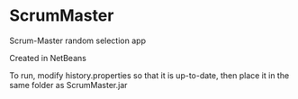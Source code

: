 ScrumMaster
===========

Scrum-Master random selection app

Created in NetBeans

To run, modify history.properties so that it is up-to-date, then place it in the same folder as ScrumMaster.jar
